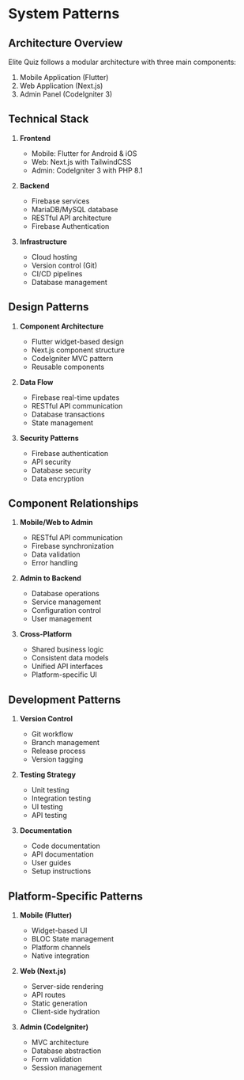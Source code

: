 # System Patterns

## Architecture Overview
Elite Quiz follows a modular architecture with three main components:
1. Mobile Application (Flutter)
2. Web Application (Next.js)
3. Admin Panel (CodeIgniter 3)

## Technical Stack
1. **Frontend**
   - Mobile: Flutter for Android & iOS
   - Web: Next.js with TailwindCSS
   - Admin: CodeIgniter 3 with PHP 8.1

2. **Backend**
   - Firebase services
   - MariaDB/MySQL database
   - RESTful API architecture
   - Firebase Authentication

3. **Infrastructure**
   - Cloud hosting
   - Version control (Git)
   - CI/CD pipelines
   - Database management

## Design Patterns
1. **Component Architecture**
   - Flutter widget-based design
   - Next.js component structure
   - CodeIgniter MVC pattern
   - Reusable components

2. **Data Flow**
   - Firebase real-time updates
   - RESTful API communication
   - Database transactions
   - State management

3. **Security Patterns**
   - Firebase authentication
   - API security
   - Database security
   - Data encryption

## Component Relationships
1. **Mobile/Web to Admin**
   - RESTful API communication
   - Firebase synchronization
   - Data validation
   - Error handling

2. **Admin to Backend**
   - Database operations
   - Service management
   - Configuration control
   - User management

3. **Cross-Platform**
   - Shared business logic
   - Consistent data models
   - Unified API interfaces
   - Platform-specific UI

## Development Patterns
1. **Version Control**
   - Git workflow
   - Branch management
   - Release process
   - Version tagging

2. **Testing Strategy**
   - Unit testing
   - Integration testing
   - UI testing
   - API testing

3. **Documentation**
   - Code documentation
   - API documentation
   - User guides
   - Setup instructions

## Platform-Specific Patterns
1. **Mobile (Flutter)**
   - Widget-based UI
   - BLOC State management
   - Platform channels
   - Native integration

2. **Web (Next.js)**
   - Server-side rendering
   - API routes
   - Static generation
   - Client-side hydration

3. **Admin (CodeIgniter)**
   - MVC architecture
   - Database abstraction
   - Form validation
   - Session management 